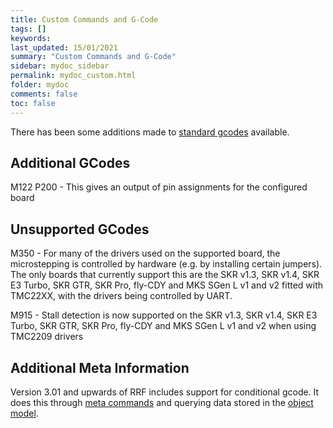 ```yaml
---
title: Custom Commands and G-Code
tags: []
keywords: 
last_updated: 15/01/2021
summary: "Custom Commands and G-Code"
sidebar: mydoc_sidebar
permalink: mydoc_custom.html
folder: mydoc
comments: false
toc: false
---
```


There has been some additions made to [standard gcodes](https://duet3d.dozuki.com/Wiki/Gcode) available.

## Additional GCodes
M122 P200 - This gives an output of pin assignments for the configured board

## Unsupported GCodes

M350 - For many of the drivers used on the supported board, the microstepping is controlled by hardware (e.g. by installing certain jumpers). The only boards that currently support this are the SKR v1.3, SKR v1.4, SKR E3 Turbo, SKR GTR, SKR Pro, fly-CDY and MKS SGen L v1 and v2 fitted with TMC22XX, with the drivers being controlled by UART.

M915 - Stall detection is now supported on the SKR v1.3, SKR v1.4, SKR E3 Turbo, SKR GTR, SKR Pro, fly-CDY and MKS SGen L v1 and v2 when using TMC2209 drivers

## Additional Meta Information
Version 3.01 and upwards of RRF includes support for conditional gcode. It does this through [meta commands](https://duet3d.dozuki.com/Wiki/GCode_Meta_Commands) and querying data stored in the [object model](https://duet3d.dozuki.com/Wiki/Object_Model_of_RepRapFirmware).